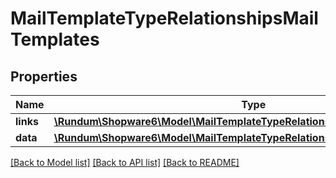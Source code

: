 # MailTemplateTypeRelationshipsMailTemplates

## Properties
Name | Type | Description | Notes
------------ | ------------- | ------------- | -------------
**links** | [**\Rundum\Shopware6\Model\MailTemplateTypeRelationshipsMailTemplatesLinks**](MailTemplateTypeRelationshipsMailTemplatesLinks.md) |  | [optional] 
**data** | [**\Rundum\Shopware6\Model\MailTemplateTypeRelationshipsMailTemplatesData[]**](MailTemplateTypeRelationshipsMailTemplatesData.md) |  | [optional] 

[[Back to Model list]](../../README.md#documentation-for-models) [[Back to API list]](../../README.md#documentation-for-api-endpoints) [[Back to README]](../../README.md)

